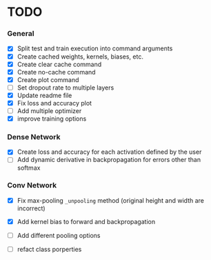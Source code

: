 # TODO

### General
- [X] Split test and train execution into command arguments
- [X] Create cached weights, kernels, biases, etc.
- [X] Create clear cache command
- [X] Create no-cache command
- [X] Create plot command
- [ ] Set dropout rate to multiple layers
- [X] Update readme file
- [X] Fix loss and accuracy plot
- [ ] Add multiple optimizer
- [X] improve training options

### Dense Network
- [X] Create loss and accuracy for each activation defined by the user
- [ ] Add dynamic derivative in backpropagation for errors other than softmax

### Conv Network
- [X] Fix max-pooling ``_unpooling`` method (original height and width are incorrect)
- [X] Add kernel bias to forward and backpropagation
- [ ] Add different pooling options
- [ ] refact class porperties

